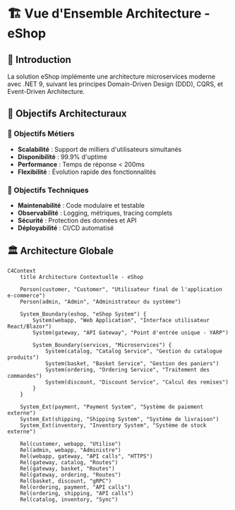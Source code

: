 # 🏗️ Vue d'Ensemble Architecture - eShop

## 📖 Introduction

La solution eShop implémente une architecture microservices moderne avec .NET 9, suivant les principes Domain-Driven Design (DDD), CQRS, et Event-Driven Architecture.

## 🎯 Objectifs Architecturaux

### 🎪 Objectifs Métiers
- **Scalabilité** : Support de milliers d'utilisateurs simultanés
- **Disponibilité** : 99.9% d'uptime
- **Performance** : Temps de réponse < 200ms
- **Flexibilité** : Évolution rapide des fonctionnalités

### 🔧 Objectifs Techniques
- **Maintenabilité** : Code modulaire et testable
- **Observabilité** : Logging, métriques, tracing complets
- **Sécurité** : Protection des données et API
- **Déployabilité** : CI/CD automatisé

## 🏛️ Architecture Globale

```mermaid
C4Context
    title Architecture Contextuelle - eShop

    Person(customer, "Customer", "Utilisateur final de l'application e-commerce")
    Person(admin, "Admin", "Administrateur du système")

    System_Boundary(eshop, "eShop System") {
        System(webapp, "Web Application", "Interface utilisateur React/Blazor")
        System(gateway, "API Gateway", "Point d'entrée unique - YARP")
        
        System_Boundary(services, "Microservices") {
            System(catalog, "Catalog Service", "Gestion du catalogue produits")
            System(basket, "Basket Service", "Gestion des paniers")
            System(ordering, "Ordering Service", "Traitement des commandes")
            System(discount, "Discount Service", "Calcul des remises")
        }
    }

    System_Ext(payment, "Payment System", "Système de paiement externe")
    System_Ext(shipping, "Shipping System", "Système de livraison")
    System_Ext(inventory, "Inventory System", "Système de stock externe")

    Rel(customer, webapp, "Utilise")
    Rel(admin, webapp, "Administre")
    Rel(webapp, gateway, "API calls", "HTTPS")
    Rel(gateway, catalog, "Routes")
    Rel(gateway, basket, "Routes")
    Rel(gateway, ordering, "Routes")
    Rel(basket, discount, "gRPC")
    Rel(ordering, payment, "API calls")
    Rel(ordering, shipping, "API calls")
    Rel(catalog, inventory, "Sync")
```